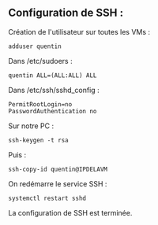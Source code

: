 ﻿## Configuration de SSH :

Création de l'utilisateur sur toutes les VMs :

    adduser quentin

Dans /etc/sudoers : 

    quentin ALL=(ALL:ALL) ALL

Dans /etc/ssh/sshd_config :

    PermitRootLogin=no
    PasswordAuthentication no

Sur notre PC : 

    ssh-keygen -t rsa

Puis :

    ssh-copy-id quentin@IPDELAVM

On redémarre le service SSH :

    systemctl restart sshd

La configuration de SSH est terminée. 

